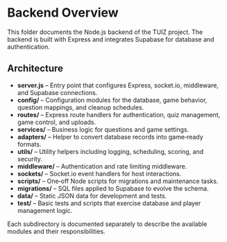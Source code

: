 # Backend Overview

This folder documents the Node.js backend of the TUIZ project. The backend is built with Express and integrates Supabase for database and authentication.

## Architecture

- **server.js** – Entry point that configures Express, socket.io, middleware, and Supabase connections.
- **config/** – Configuration modules for the database, game behavior, question mappings, and cleanup schedules.
- **routes/** – Express route handlers for authentication, quiz management, game control, and uploads.
- **services/** – Business logic for questions and game settings.
- **adapters/** – Helper to convert database records into game‑ready formats.
- **utils/** – Utility helpers including logging, scheduling, scoring, and security.
- **middleware/** – Authentication and rate limiting middleware.
- **sockets/** – Socket.io event handlers for host interactions.
- **scripts/** – One‑off Node scripts for migrations and maintenance tasks.
- **migrations/** – SQL files applied to Supabase to evolve the schema.
- **data/** – Static JSON data for development and tests.
- **test/** – Basic tests and scripts that exercise database and player management logic.

Each subdirectory is documented separately to describe the available modules and their responsibilities.
